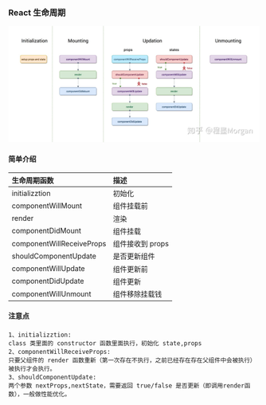 ### React 生命周期

!["React 生命周期"](../images/react/reactHook.png 'React 生命周期')

#### 简单介绍

| 生命周期函数              | 描述             |
| :------------------------ | :--------------- |
| initializztion            | 初始化           |
| componentWillMount        | 组件挂载前       |
| render                    | 渲染             |
| componentDidMount         | 组件挂载         |
| componentWillReceiveProps | 组件接收到 props |
| shouldComponentUpdate     | 是否更新组件     |
| componentWillUpdate       | 组件更新前       |
| componentDidUpdate        | 组件更新         |
| componentWillUnmount      | 组件移除挂载钱   |

#### 注意点

```text
1、initializztion:
class 类里面的 constructor 函数里面执行，初始化 state,props
2、componentWillReceiveProps:
只要父组件的 render 函数重新（第一次存在不执行，之前已经存在存在父组件中会被执行）被执行才会执行。
3、shouldComponentUpdate:
两个参数 nextProps,nextState，需要返回 true/false 是否更新（即调用render函数），一般做性能优化。
```
